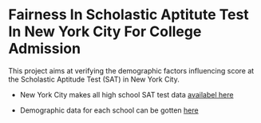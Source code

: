 # Fairness In Scholastic Aptitute Test In New York City For College Admission

This project aims at verifying the  demographic factors influencing  score at the Scholastic Aptitude Test (SAT) in New York City.


* New York City makes all high school SAT test data [availabel here](https://data.cityofnewyork.us/Education/2012-SAT-Results/f9bf-2cp4)


* Demographic data for each school can be gotten [here](https://data.cityofnewyork.us/Education/2014-2015-DOE-High-School-Directory/n3p6-zve2)
